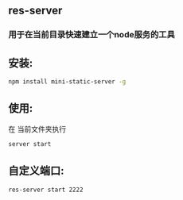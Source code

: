 ## res-server
### 用于在当前目录快速建立一个node服务的工具

## 安装:
```bash
npm install mini-static-server -g
```
## 使用:
在 当前文件夹执行

```bash
server start
```
## 自定义端口:
```bash
res-server start 2222
```
